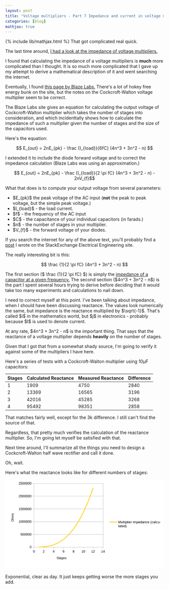 ```yaml
---
layout: post
title: "Voltage multipliers - Part 7 Impedance and current in voltage multipliers"
categories: [blog]
mathjax: true
---   
```

{% include lib/mathjax.html %}
That got complicated real quick.

The last time around, [I had a look at the impedance of voltage multipliers.](diode-capacitors-volts-pt6)

I found that calculating the impedance of a voltage multipliers is **much** more complicated than I thought.  It is so much more complicated that I gave up my attempt to derive a mathematical description of it and went searching the internet.

Eventually, I found [this page by Blaze Labs.](http://www.blazelabs.com/e-exp15.asp)  There's a lot of hokey free energy bunk on the site, but the notes on the Cockcroft-Walton voltage multiplier seem to be correct.

The Blaze Labs site gives an equation for calculating the output voltage of Cockcroft-Walton multiplier which takes the number of stages into consideration, and which incidenttally shows how to calculate the impedance of such a multiplier given the number of stages and the size of the capacitors used.

Here's the equation:

$$ E_{out} = 2nE_{pk} - \frac {I_{load}}{6fC} (4n^3 + 3n^2 - n)  $$


I extended it to include the diode forward voltage and to correct the impedance calculation (Blaze Labs was using an approximation.)

$$ E_{out} = 2nE_{pk} - \frac {I_{load}}{2 \pi fC} (4n^3 + 3n^2 - n) - 2nV_{f}$$

What that does is to compute your output voltage from several parameters:

- \$E_{pk}\$ the peak voltage of the AC input (**not** the peak to peak voltage, but the simple peak voltage.)
-  \$I_{load}\$ - the load current.
-  \$f\$ - the frequency of the AC input 
-  \$C\$ - the capacitance of your individual capacitors (in farads.)
-  \$n\$ - the number of stages in your multiplier.
-  \$V_{f}\$ - the forward voltage of your diodes.

If you search the internet for any of the above text, you'll probably find a [post](https://electronics.stackexchange.com/a/455981/47070) I wrote on the StackExchange Electrical Engineering site.

The really interesting bit is this:

$$ \frac {1}{2 \pi fC} (4n^3 + 3n^2 - n)  $$

The first section (\$ \frac {1}{2 \pi fC} \$) is simply the [impedance of a capacitor at a given frequency.](https://www.allaboutcircuits.com/tools/capacitor-impedance-calculator/)  The second section (\$4n^3 + 3n^2 - n\$) is the part I spent several hours trying to derive before deciding that it would take too many experiments and calculations to nail down.

I need to correct myself at this point.  I've been talking about impedance, when I should have been discussing reactance.  The values look numerically the same, but impedance is the reactance multiplied by \$\sqrt{-1}\$.  That's called \$i\$ in the mathematics world, but \$j\$ in electronics - probably because \$I\$ is used to denote current.

At any rate, \$4n^3 + 3n^2 - n\$ is the important thing.  That says that the reactance of a voltage multiplier depends **heavily** on the number of stages.

Given that I got that from a somewhat shady source, I'm going to verify it against some of the multipliers I have here.

Here's a series of tests with a Cockcroft-Walton multiplier using 10µF capacitors:

|Stages|Calculated Reactance|Measured Reactance|Difference|
|------|--------------------|------------------|----------|
|     1|                1909|              4750|      2840|
|     2|               13369|             16565|      3196|
|     3|               42016|             45285|      3268|
|     4|               95492|             98351|      2858|

That matches fairly well, except for the 3k difference.  I still can't find the source of that.

Regardless, that pretty much verifies the calculation of the reactance multiplier.  So, I'm going let myself be satisfied with that.

Next time around, I'll summarize all the things you need to design a Cockcroft-Walton half wave rectifier and call it done.


Oh, wait.

Here's what the reactance looks like for different numbers of stages:

![Impedance by stages.](/assets/voltage_multiplier/impedancecurve.png)

Exponential, clear as day.  It just keeps getting worse the more stages you add.




